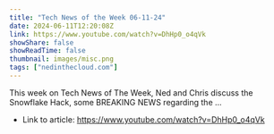 ```yaml
---
title: "Tech News of the Week 06-11-24"
date: 2024-06-11T12:20:08Z
link: https://www.youtube.com/watch?v=DhHp0_o4qVk
showShare: false
showReadTime: false
thumbnail: images/misc.png
tags: ["nedinthecloud.com"]
---
```

This week on Tech News of The Week, Ned and Chris discuss the Snowflake Hack, some BREAKING NEWS regarding the ...

- Link to article: https://www.youtube.com/watch?v=DhHp0_o4qVk